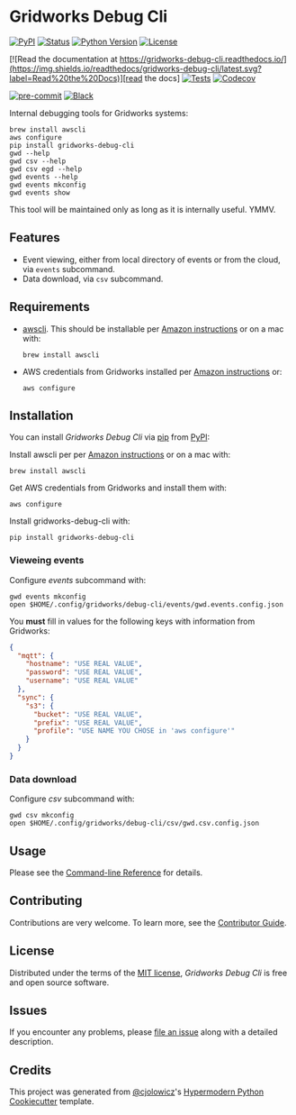 # Gridworks Debug Cli

[![PyPI](https://img.shields.io/pypi/v/gridworks-debug-cli.svg)][pypi_]
[![Status](https://img.shields.io/pypi/status/gridworks-debug-cli.svg)][status]
[![Python Version](https://img.shields.io/pypi/pyversions/gridworks-debug-cli)][python version]
[![License](https://img.shields.io/pypi/l/gridworks-debug-cli)][license]

[![Read the documentation at https://gridworks-debug-cli.readthedocs.io/](https://img.shields.io/readthedocs/gridworks-debug-cli/latest.svg?label=Read%20the%20Docs)][read the docs]
[![Tests](https://github.com/thegridelectric/gridworks-debug-cli/workflows/Tests/badge.svg)][tests]
[![Codecov](https://codecov.io/gh/thegridelectric/gridworks-debug-cli/branch/main/graph/badge.svg)][codecov]

[![pre-commit](https://img.shields.io/badge/pre--commit-enabled-brightgreen?logo=pre-commit&logoColor=white)][pre-commit]
[![Black](https://img.shields.io/badge/code%20style-black-000000.svg)][black]

[pypi_]: https://pypi.org/project/gridworks-debug-cli/
[status]: https://pypi.org/project/gridworks-debug-cli/
[python version]: https://pypi.org/project/gridworks-debug-cli
[read the docs]: https://gridworks-debug-cli.readthedocs.io/
[tests]: https://github.com/anschweitzer/gridworks-debug-cli/actions?workflow=Tests
[codecov]: https://app.codecov.io/gh/anschweitzer/gridworks-debug-cli
[pre-commit]: https://github.com/pre-commit/pre-commit
[black]: https://github.com/psf/black

Internal debugging tools for Gridworks systems:

```shell
brew install awscli
aws configure
pip install gridworks-debug-cli
gwd --help
gwd csv --help
gwd csv egd --help
gwd events --help
gwd events mkconfig
gwd events show
```

This tool will be maintained only as long as it is internally useful. YMMV.

## Features

- Event viewing, either from local directory of events or from the cloud, via `events` subcommand.
- Data download, via `csv` subcommand.

## Requirements

- [awscli](https://aws.amazon.com/cli/). This should be installable
  per [Amazon instructions](https://docs.aws.amazon.com/cli/latest/userguide/getting-started-install.html) or on a
  mac with:
  ```shell
  brew install awscli
  ```
- AWS credentials from Gridworks installed per
  [Amazon instructions](https://docs.aws.amazon.com/cli/latest/userguide/cli-configure-files.html) or:
  ```shell
  aws configure
  ```

## Installation

You can install _Gridworks Debug Cli_ via [pip] from [PyPI]:

Install awscli per per [Amazon instructions](https://docs.aws.amazon.com/cli/latest/userguide/getting-started-install.html)
or on a mac with:

```shell
brew install awscli
```

Get AWS credentials from Gridworks and install them with:

```shell
aws configure
```

Install gridworks-debug-cli with:

```shell
pip install gridworks-debug-cli
```

### Vieweing events

Configure _events_ subcommand with:

```shell
gwd events mkconfig
open $HOME/.config/gridworks/debug-cli/events/gwd.events.config.json
```

You **must** fill in values for the following keys with information from Gridworks:

```json
{
  "mqtt": {
    "hostname": "USE REAL VALUE",
    "password": "USE REAL VALUE",
    "username": "USE REAL VALUE"
  },
  "sync": {
    "s3": {
      "bucket": "USE REAL VALUE",
      "prefix": "USE REAL VALUE",
      "profile": "USE NAME YOU CHOSE in 'aws configure'"
    }
  }
}
```

### Data download

Configure _csv_ subcommand with:

```shell
gwd csv mkconfig
open $HOME/.config/gridworks/debug-cli/csv/gwd.csv.config.json
```

## Usage

Please see the [Command-line Reference] for details.

## Contributing

Contributions are very welcome.
To learn more, see the [Contributor Guide].

## License

Distributed under the terms of the [MIT license][license],
_Gridworks Debug Cli_ is free and open source software.

## Issues

If you encounter any problems,
please [file an issue] along with a detailed description.

## Credits

This project was generated from [@cjolowicz]'s [Hypermodern Python Cookiecutter] template.

[@cjolowicz]: https://github.com/cjolowicz
[pypi]: https://pypi.org/
[hypermodern python cookiecutter]: https://github.com/cjolowicz/cookiecutter-hypermodern-python
[file an issue]: https://github.com/anschweitzer/gridworks-debug-cli/issues
[pip]: https://pip.pypa.io/

<!-- github-only -->

[license]: https://github.com/anschweitzer/gridworks-debug-cli/blob/main/LICENSE
[contributor guide]: https://github.com/anschweitzer/gridworks-debug-cli/blob/main/CONTRIBUTING.md
[command-line reference]: https://gridworks-debug-cli.readthedocs.io/en/latest/usage.html
